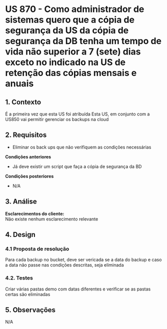 # US 870 - Como administrador de sistemas quero que a cópia de segurança da US da cópia de segurança da DB tenha um tempo de vida não superior a 7 (sete) dias exceto no indicado na US de retenção das cópias mensais e anuais


## 1. Contexto
É a primeira vez que esta US foi atribuída 
Esta US, em conjunto com a US850 vai permitir gerenciar os backups na cloud


## 2. Requisitos
* Eliminar os back ups que não verifiquem as condições necessárias

**Condições anteriores**
* Já deve existir um script que faça a cópia de segurança da BD

**Condições posteriores**
* N/A

## 3. Análise

**Esclarecimentos do cliente:** </br>
Não existe nenhum esclarecimento relevante

## 4. Design

### 4.1 Proposta de resolução

Para cada backup no bucket, deve ser vericada se a data do backup e caso a data não passe nas condições descritas, seja eliminada

### 4.2. Testes
Criar várias pastas demo com datas diferentes e verificar se as pastas certas são eliminadas

## 5. Observações
N/A